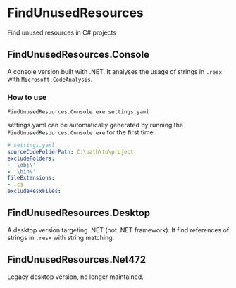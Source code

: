 # FindUnusedResources

Find unused resources in C# projects

## FindUnusedResources.Console

A console version built with .NET. It analyses the usage of strings in `.resx` with `Microsoft.CodeAnalysis`.

### How to use

```
FindUnusedResources.Console.exe settings.yaml
```

settings.yaml can be automatically generated by running the `FindUnusedResources.Console.exe` for the first time.

```yaml
# settings.yaml
sourceCodeFolderPath: C:\path\to\project
excludeFolders:
- '\obj\'
- '\bin\'
fileExtensions:
- .cs
excludeResxFiles: 
```

## FindUnusedResources.Desktop

A desktop version targeting .NET (not .NET framework). It find references of strings in `.resx` with string matching.

## FindUnusedResources.Net472

Legacy desktop version, no longer maintained.
